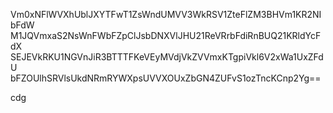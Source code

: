 Vm0xNFlWVXhUblJXYTFwT1ZsWndUMVV3WkRSV1ZteFlZM3BHVm1KR2NIbFdW
M1JQVmxaS2NsWnFWbFZpClJsbDNXVlJHU21ReVRrbFdiRnBUQ21KRldYcFdX
SEJEVkRKU1NGVnJiR3BTTTFKeVEyMVdjVkZVVmxKTgpiVkl6V2xWa1UxZFdU
bFZOUlhSRVlsUkdNRmRYWXpsUVVXOUxZbGN4ZUFvS1ozTncKCnp2Yg==

cdg
